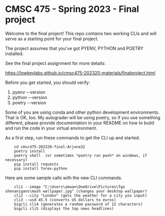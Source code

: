 # CMSC 475 - Spring 2023 - Final project

Welcome to the final project! This repo contains two working CLIs and will serve as a starting point for your final project.

The project assumes that you've got PYENV, PYTHON and POETRY installed.

See the final project assignment for more details:

<https://lowkeylabs.github.io/cmsc475-202320-materials/finalproject.html>

Before you get started, you should verify:

1. pyenv --version
1. python --version
1. poetry --version

Some of you are using conda and other python development environments. That is OK, too. My autograder will be using poetry, so if you use something different, please provide documentation in your README on how to build and run the code in your virtual environment.

As a first step, run these commands to get the CLI up and started.

        cd cmsc475-202320-final-Arjuna32
        poetry install
        poetry shell  (or sometimes *poetry run pwsh* on windows, if necessary)
        pip install requests
        pip install forex-python



Here are some sample calls with the new CLI commands.

                        
        cli1 --image "C:\Users\amaan\OneDrive\Pictures\fgo shenanigans\mash wallpaper.jpg" (changes your desktop wallpaper)
        cli2 --city "London" (gets the weather for a city you input)
        cli3 --usd 45.5 (converts US dollars to euros)
        bigcli cli4 (generates a random password of 12 characters)
        bigcli cli5 (displays the top news headlines)
        

